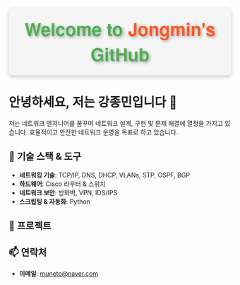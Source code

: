 <div align="center" style="background-color: #f5f5f5; padding: 20px; border-radius: 10px; box-shadow: 0 4px 8px rgba(0, 0, 0, 0.2);">
  <h1 style="font-family: 'Helvetica Neue', Arial, sans-serif; font-size: 40px; color: #4CAF50; font-weight: bolder; text-shadow: 3px 3px 6px rgba(0, 0, 0, 0.3); margin: 0;">
    Welcome to <span style="color: #FF5722;">Jongmin's</span> GitHub
  </h1>
</div>


# 안녕하세요, 저는 강종민입니다 🤗

저는 네트워크 엔지니어를 꿈꾸며 네트워크 설계, 구현 및 문제 해결에 열정을 가지고 있습니다. 효율적이고 안전한 네트워크 운영을 목표로 하고 있습니다.

## 🔧 기술 스택 & 도구
- **네트워킹 기술**: TCP/IP, DNS, DHCP, VLANs, STP, OSPF, BGP
- **하드웨어**: Cisco 라우터 & 스위치
- **네트워크 보안**: 방화벽, VPN, IDS/IPS
- **스크립팅 & 자동화**: Python

## 🚀 프로젝트

## 📫 연락처
- **이메일**: muneto@naver.com

